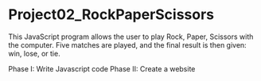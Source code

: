 # Project02_RockPaperScissors

This JavaScript program allows the user to play Rock, Paper, Scissors with the computer. Five matches are played, and the final result is then given: win, lose, or tie.

Phase I: Write Javascript code
Phase II: Create a website
